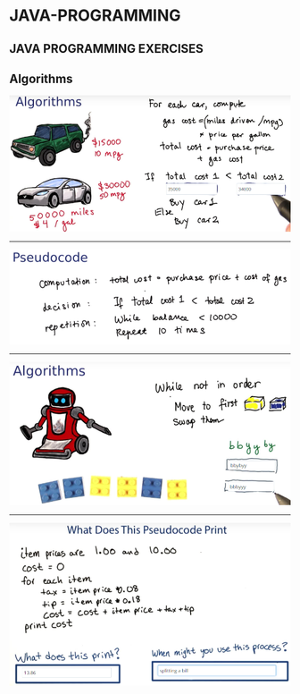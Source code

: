 # JAVA-PROGRAMMING 

## JAVA PROGRAMMING EXERCISES

## Algorithms 

![picture](https://raw.githubusercontent.com/ARBUCHELI/JAVA-PROGRAMMING/main/pictures/Algoritms.jpg.png)
___________________________________________________________________________________________________________________________________________________________________________________
![picture](https://raw.githubusercontent.com/ARBUCHELI/JAVA-PROGRAMMING/main/pictures/1.png)
___________________________________________________________________________________________________________________________________________________________________________________
![picture](https://raw.githubusercontent.com/ARBUCHELI/JAVA-PROGRAMMING/main/pictures/2.png)
___________________________________________________________________________________________________________________________________________________________________________________
![picture](https://raw.githubusercontent.com/ARBUCHELI/JAVA-PROGRAMMING/main/pictures/3.png)


